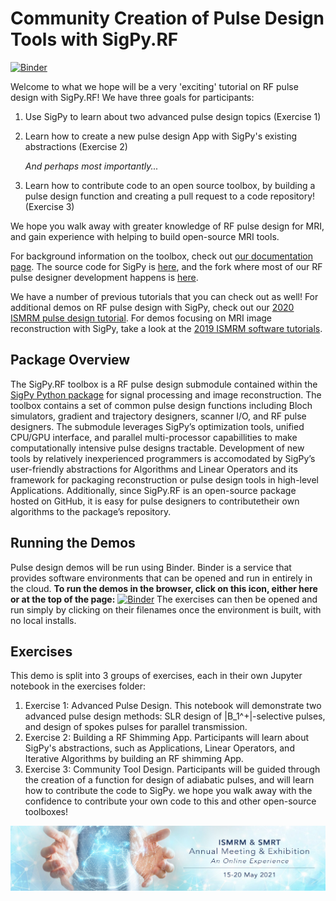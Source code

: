 
# Community Creation of Pulse Design Tools with SigPy.RF

[![Binder](https://mybinder.org/badge_logo.svg)](https://mybinder.org/v2/gh/jonbmartin/sigpyrf-demos-ISMRM-2021/HEAD)


Welcome to what we hope will be a very 'exciting' tutorial on RF pulse design with SigPy.RF! We have three goals for participants:

1. Use SigPy to learn about two advanced pulse design topics (Exercise 1)
2. Learn how to create a new pulse design App with SigPy's existing abstractions (Exercise 2)

   <em>And perhaps most importantly...</em>

3. Learn how to contribute code to an open source toolbox, by building a pulse design function and creating a pull request to a code repository! (Exercise 3)

We hope you walk away with greater knowledge of RF pulse design for MRI, and gain experience with helping to build open-source MRI tools.

For background information on the toolbox, check out [our documentation page](https://sigpy.readthedocs.io/en/latest/index.html). The source code for SigPy is [here](https://github.com/mikgroup/sigpy), and the fork where most of our RF pulse designer development happens is [here](https://github.com/jonbmartin/sigpy-rf).

We have a number of previous tutorials that you can check out as well! For additional demos on RF pulse design with SigPy, check out our [2020 ISMRM pulse design tutorial](https://github.com/jonbmartin/open-source-pulse-design). For demos focusing on MRI image reconstruction with SigPy, take a look at the [2019 ISMRM software tutorials](https://github.com/mikgroup/sigpy-mri-tutorial).

## Package Overview

 The SigPy.RF toolbox is a RF pulse design submodule contained within the [SigPy Python package](https://sigpy.readthedocs.io/en/latest/index.html) for signal processing and image reconstruction. The toolbox contains a set of common pulse design functions including Bloch simulators, gradient and trajectory designers, scanner I/O, and RF pulse designers.  The submodule leverages SigPy’s optimization tools, unified CPU/GPU interface, and parallel multi-processor capabillities to make computationally intensive pulse designs tractable. Development of new tools by relatively inexperienced programmers is accomodated by SigPy’s user-friendly abstractions for Algorithms and Linear Operators and its framework for packaging reconstruction or pulse design tools in high-level Applications. Additionally, since SigPy.RF is an open-source package hosted on GitHub, it is easy for pulse designers to contributetheir own algorithms to the package’s repository.


## Running the Demos

Pulse design demos will be run using Binder. Binder is a service that provides software environments that can be opened and run in entirely in the cloud. **To run the demos in the browser, click on this icon, either here or at the top of the page:** [![Binder](https://mybinder.org/badge_logo.svg)](https://mybinder.org/v2/gh/jonbmartin/sigpyrf-demos-ISMRM-2021/HEAD)
 The exercises can then be opened and run simply by clicking on their filenames once the environment is built, with no local installs.
  
## Exercises
This demo is split into 3 groups of exercises, each in their own Jupyter notebook in the exercises folder:

1. Exercise 1: Advanced Pulse Design. This notebook will demonstrate two advanced pulse design methods: SLR design of |B_1^+|-selective pulses, and design of spokes pulses for parallel transmission. 
2. Exercise 2: Building a RF Shimming App. Participants will learn about SigPy's abstractions, such as Applications, Linear Operators, and Iterative Algorithms by building an RF shimming App. 
3. Exercise 3: Community Tool Design. Participants will be guided through the creation of a function for design of adiabatic pulses, and will learn how to contribute the code to SigPy. we hope you walk away with the confidence to contribute your own code to this and other open-source toolboxes!

![banner](figures/2021-Annual-Meeting-Online-01.jpg)
